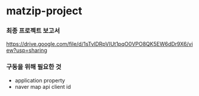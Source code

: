 # matzip-project

### 최종 프로젝트 보고서
https://drive.google.com/file/d/1sTvlDRpVIUt1pqO0VPO8QK5EW6dDr9X6/view?usp=sharing

### 구동을 위해 필요한 것
- application property
- naver map api client id
